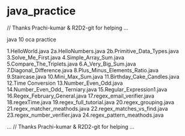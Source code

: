 # java_practice
// Thanks Prachi-kumar & R2D2-git for helping ... 


java  10 oca
 practice 



1.HelloWorld.java
2a.HelloNumbers.java
2b.Primitive_Data_Types.java
3.Solve_Me_First.java
4.Simple_Array_Sum.java
5.Compare_The_Triplets.java
6.A_Very_Big_Sum.java
7.Diagonal_Difference.java
8.Plus_Minus_Elements_Ratio.java
9.Staircase.java
10.Mini_Max_Sum.java
11.Birthday_Cake_Candles.java
12.Time Conversion
13.Number_Even_Odd.java    
14.Number_Even_Odd_ Terniary.java
15.Regular_Expression1.java
16.Regex_February_General.java 
17.regex_email_verifier.java
18.regexTime.java
19.regex_full_tutorial.java
20.regex_grouping.java
21.regex_matcher_meathods.java
22.regex_matches_vs_find.java
23.regex_number_verifier.java
24.regex_pattern_meathods.java

...
// Thanks Prachi-kumar & R2D2-git for helping ... 
